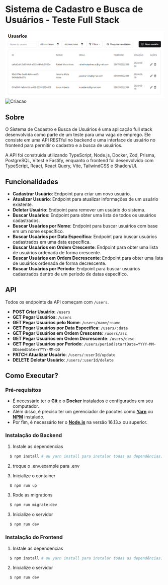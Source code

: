 # Sistema de Cadastro e Busca de Usuários - Teste Full Stack

![Aplicacao](./.github/picture1.png)
![Criacao](./.github/picture2.png)


## Sobre

O Sistema de Cadastro e Busca de Usuários é uma aplicação full stack desenvolvida como parte de um teste para uma vaga de emprego. Ele consiste em uma API RESTful no backend e uma interface de usuário no frontend para permitir o cadastro e a busca de usuários. 

A API foi construída utilizando TypeScript, Node.js, Docker, Zod, Prisma, PostgreSQL, Vitest e Fastify, enquanto o frontend foi desenvolvido com TypeScript, React, React Query, Vite, TailwindCSS e Shadcn/UI.

## Funcionalidades

- **Cadastrar Usuário**: Endpoint para criar um novo usuário.
- **Atualizar Usuário**: Endpoint para atualizar informações de um usuário existente.
- **Deletar Usuário**: Endpoint para remover um usuário do sistema.
- **Buscar Usuários**: Endpoint para obter uma lista de todos os usuários cadastrados.
- **Buscar Usuários por Nome**: Endpoint para buscar usuários com base em um nome específico.
- **Buscar Usuários por Data Específica**: Endpoint para buscar usuários cadastrados em uma data específica.
- **Buscar Usuários em Ordem Crescente**: Endpoint para obter uma lista de usuários ordenada de forma crescente.
- **Buscar Usuários em Ordem Decrescente**: Endpoint para obter uma lista de usuários ordenada de forma decrescente.
- **Buscar Usuários por Período**: Endpoint para buscar usuários cadastrados dentro de um período de datas específico.

## API

Todos os endpoints da API começam com `/users`.

- **POST Criar Usuário**: `/users`
- **GET Pegar Usuários**: `/users`
- **GET Pegar Usuários pelo Nome**: `/users/name/:name`
- **GET Pegar Usuários por Data Específica**: `/users/:date`
- **GET Pegar Usuários em Ordem Crescente**: `/users/asc`
- **GET Pegar Usuários em Ordem Decrescente**: `/users/desc`
- **GET Pegar Usuários por Período**: `/users/period?startDate=YYYY-MM-DD&endDate=YYYY-MM-DD`
- **PATCH Atualizar Usuário**: `/users/:userId/update`
- **DELETE Deletar Usuário**: `/users/:userId/delete`

## Como Executar?

### Pré-requisitos

- É necessário ter o **[Git](https://git-scm.com/)** e o **[Docker](https://www.docker.com/products/docker-desktop/)** instalados e configurados em seu computador.
- Além disso, é preciso ter um gerenciador de pacotes como **[Yarn](https://yarnpkg.com/)** ou **[NPM](https://www.npmjs.com/)** instalado.
- Por fim, é necessário ter o **[Node.js](https://nodejs.org/en)** na versão 16.13.x ou superior.

### Instalação do Backend

1. Instale as dependencias

```sh
  $ npm install # ou yarn install para instalar todas as dependências.
```

2. troque o .env.example para .env

3. Inicialize o container

```sh
  $ npm run up
```

3. Rode as migrations

```sh
  $ npm run migrate:dev
```

3. Inicialize o servidor

```sh
  $ npm run dev
```


### Instalação do Frontend

1. Instale as dependencias

```sh
  $ npm install # ou yarn install para instalar todas as dependências.
```

2. Inicialize o servidor

```sh
  $ npm run dev
```

